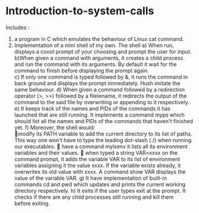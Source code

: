 # Introduction-to-system-calls

Includes :
1) a program in C which emulates the behaviour of Linux cat command.
2) Implementation of a mini shell of my own. The shell
  a) When run, displays a coool prompt of your choosing and prompt the user for input.
  b)When given a command with arguments, it creates a child process and run the command with its arguments. By default it  wait for the  
    command to finish before displaying the prompt again.     
  c) If only one command is typed followed by &, it runs the command in back ground and displays the prompt immediately. Hush imitate the 
     same behaviour.
  d) When given a command followed by a redirection operator (>, >>) followed by a filelename, it redirects the output of the command to 
     the said file by overwriting or appending to it respectively.
  e) It keeps track of the names and PIDs of the commands it has launched that are still running. It implements a command myps which 
     should list all the names and PIDs of the commands that haven't finished yet.
  f) Moreover, the shell would:   
         modify its PATH variable to add the current directory to its list of paths. This way
        one won't have to type the leading dot-slash (./) when running our executables.
         have a command mylsenv it lists all its environment variables and
        their values.
         when typed a string VAR=xxxx on the command prompt, it adds the variable
        VAR to its list of environment variables assigning it the value xxxx. If the variable
        exists already, it overwrites its old value with xxxx. A command
        show VAR displays the value of the variable VAR.
  g) It have implementation of built-in commands cd and pwd which updates and prints the current working directory respectively.
  h) It exits if the user types exit at the prompt. It checks if there are any child processes still running and kill them  
     before exiting.
     
